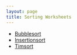 ```yaml
---
layout: page
title: Sorting Worksheets
---
```




* [Bubblesort](bubblesort.html)
* [Insertionsort](insertionsort.html)
* [Timsort](timsort.html)
